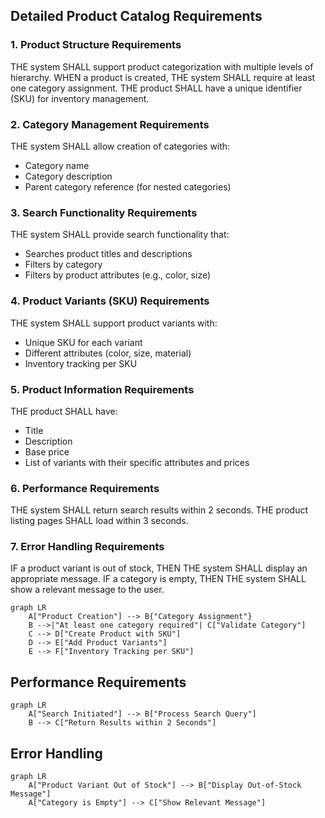 ## Detailed Product Catalog Requirements

### 1. Product Structure Requirements
THE system SHALL support product categorization with multiple levels of hierarchy.
WHEN a product is created, THE system SHALL require at least one category assignment.
THE product SHALL have a unique identifier (SKU) for inventory management.

### 2. Category Management Requirements
THE system SHALL allow creation of categories with:
- Category name
- Category description
- Parent category reference (for nested categories)

### 3. Search Functionality Requirements
THE system SHALL provide search functionality that:
- Searches product titles and descriptions
- Filters by category
- Filters by product attributes (e.g., color, size)

### 4. Product Variants (SKU) Requirements
THE system SHALL support product variants with:
- Unique SKU for each variant
- Different attributes (color, size, material)
- Inventory tracking per SKU

### 5. Product Information Requirements
THE product SHALL have:
- Title
- Description
- Base price
- List of variants with their specific attributes and prices

### 6. Performance Requirements
THE system SHALL return search results within 2 seconds.
THE product listing pages SHALL load within 3 seconds.

### 7. Error Handling Requirements
IF a product variant is out of stock, THEN THE system SHALL display an appropriate message.
IF a category is empty, THEN THE system SHALL show a relevant message to the user.

```mermaid
graph LR
    A["Product Creation"] --> B{"Category Assignment"}
    B -->|"At least one category required"| C["Validate Category"]
    C --> D["Create Product with SKU"]
    D --> E["Add Product Variants"]
    E --> F["Inventory Tracking per SKU"]
```

## Performance Requirements

```mermaid
graph LR
    A["Search Initiated"] --> B["Process Search Query"]
    B --> C["Return Results within 2 Seconds"]
```

## Error Handling

```mermaid
graph LR
    A["Product Variant Out of Stock"] --> B["Display Out-of-Stock Message"]
    A["Category is Empty"] --> C["Show Relevant Message"]
```